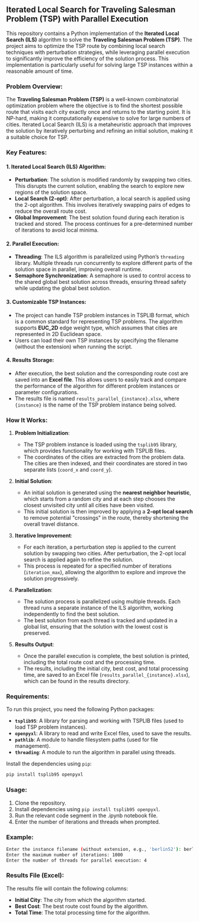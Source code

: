 ## Iterated Local Search for Traveling Salesman Problem (TSP) with Parallel Execution

This repository contains a Python implementation of the **Iterated Local Search (ILS)** algorithm to solve the **Traveling Salesman Problem (TSP)**. The project aims to optimize the TSP route by combining local search techniques with perturbation strategies, while leveraging parallel execution to significantly improve the efficiency of the solution process. This implementation is particularly useful for solving large TSP instances within a reasonable amount of time.

### Problem Overview: 
The **Traveling Salesman Problem (TSP)** is a well-known combinatorial optimization problem where the objective is to find the shortest possible route that visits each city exactly once and returns to the starting point. It is NP-hard, making it computationally expensive to solve for large numbers of cities. Iterated Local Search (ILS) is a metaheuristic approach that improves the solution by iteratively perturbing and refining an initial solution, making it a suitable choice for TSP.

### Key Features:

#### 1. **Iterated Local Search (ILS) Algorithm**:
   - **Perturbation**: The solution is modified randomly by swapping two cities. This disrupts the current solution, enabling the search to explore new regions of the solution space.
   - **Local Search (2-opt)**: After perturbation, a local search is applied using the 2-opt algorithm. This involves iteratively swapping pairs of edges to reduce the overall route cost.
   - **Global Improvement**: The best solution found during each iteration is tracked and stored. The process continues for a pre-determined number of iterations to avoid local minima.

#### 2. **Parallel Execution**:
   - **Threading**: The ILS algorithm is parallelized using Python’s `threading` library. Multiple threads run concurrently to explore different parts of the solution space in parallel, improving overall runtime.
   - **Semaphore Synchronization**: A semaphore is used to control access to the shared global best solution across threads, ensuring thread safety while updating the global best solution.

#### 3. **Customizable TSP Instances**:
   - The project can handle TSP problem instances in TSPLIB format, which is a common standard for representing TSP problems. The algorithm supports **EUC_2D** edge weight type, which assumes that cities are represented in 2D Euclidean space.
   - Users can load their own TSP instances by specifying the filename (without the extension) when running the script.

#### 4. **Results Storage**:
   - After execution, the best solution and the corresponding route cost are saved into an **Excel file**. This allows users to easily track and compare the performance of the algorithm for different problem instances or parameter configurations.
   - The results file is named `results_parallel_{instance}.xlsx`, where `{instance}` is the name of the TSP problem instance being solved.

### How It Works:

1. **Problem Initialization**:
   - The TSP problem instance is loaded using the `tsplib95` library, which provides functionality for working with TSPLIB files.
   - The coordinates of the cities are extracted from the problem data. The cities are then indexed, and their coordinates are stored in two separate lists (`coord_x` and `coord_y`).

2. **Initial Solution**:
   - An initial solution is generated using the **nearest neighbor heuristic**, which starts from a random city and at each step chooses the closest unvisited city until all cities have been visited.
   - This initial solution is then improved by applying a **2-opt local search** to remove potential "crossings" in the route, thereby shortening the overall travel distance.

3. **Iterative Improvement**:
   - For each iteration, a perturbation step is applied to the current solution by swapping two cities. After perturbation, the 2-opt local search is applied again to refine the solution.
   - This process is repeated for a specified number of iterations (`iteration_max`), allowing the algorithm to explore and improve the solution progressively.

4. **Parallelization**:
   - The solution process is parallelized using multiple threads. Each thread runs a separate instance of the ILS algorithm, working independently to find the best solution.
   - The best solution from each thread is tracked and updated in a global list, ensuring that the solution with the lowest cost is preserved.

5. **Results Output**:
   - Once the parallel execution is complete, the best solution is printed, including the total route cost and the processing time.
   - The results, including the initial city, best cost, and total processing time, are saved to an Excel file (`results_parallel_{instance}.xlsx`), which can be found in the results directory.

### Requirements:
To run this project, you need the following Python packages:
- **`tsplib95`**: A library for parsing and working with TSPLIB files (used to load TSP problem instances).
- **`openpyxl`**: A library to read and write Excel files, used to save the results.
- **`pathlib`**: A module to handle filesystem paths (used for file management).
- **`threading`**: A module to run the algorithm in parallel using threads.

Install the dependencies using `pip`:

```bash
pip install tsplib95 openpyxl
```

### Usage:
1. Clone the repository.
2. Install dependencies using `pip install tsplib95 openpyxl`.
3. Run the relevant code segment in the .ipynb notebook file.
4. Enter the number of iterations and threads when prompted.

### Example:
```bash
Enter the instance filename (without extension, e.g., 'berlin52'): berlin52
Enter the maximum number of iterations: 1000
Enter the number of threads for parallel execution: 4
```


### Results File (Excel):

The results file will contain the following columns:
- **Initial City**: The city from which the algorithm started.
- **Best Cost**: The best route cost found by the algorithm.
- **Total Time**: The total processing time for the algorithm.

